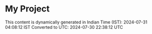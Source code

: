 # My Project

This content is dynamically generated in Indian Time (IST): 2024-07-31 04:08:12 IST
Converted to UTC: 2024-07-30 22:38:12 UTC
